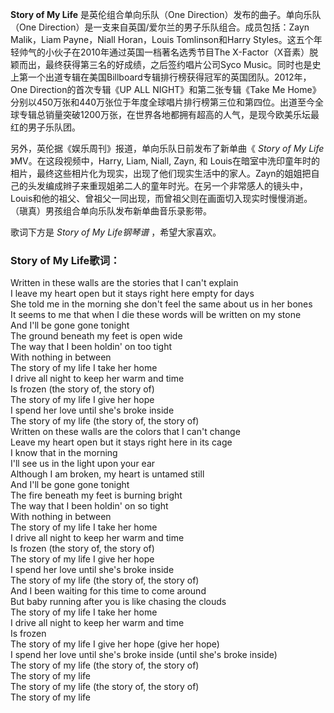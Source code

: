 

**Story of My Life** 是英伦组合单向乐队（One Direction）发布的曲子。单向乐队（One
Direction）是一支来自英国/爱尔兰的男子乐队组合。成员包括：Zayn Malik，Liam Payne，Niall Horan，Louis
Tomlinson和Harry Styles。这五个年轻帅气的小伙子在2010年通过英国一档著名选秀节目The
X-Factor（X音素）脱颖而出，最终获得第三名的好成绩，之后签约唱片公司Syco
Music。同时也是史上第一个出道专辑在美国Billboard专辑排行榜获得冠军的英国团队。2012年，One Direction的首次专辑《UP ALL
NIGHT》和第二张专辑《Take Me
Home》分别以450万张和440万张位于年度全球唱片排行榜第三位和第四位。出道至今全球专辑总销量突破1200万张，在世界各地都拥有超高的人气，是现今欧美乐坛最红的男子乐队团。

  
另外，英伦据《娱乐周刊》报道，单向乐队日前发布了新单曲《 _Story of My Life_ 》MV。在这段视频中，Harry, Liam, Niall,
Zayn, 和
Louis在暗室中洗印童年时的相片，最终这些相片化为现实，出现了他们现实生活中的家人。Zayn的姐姐把自己的头发编成辫子来重现姐弟二人的童年时光。在另一个非常感人的镜头中，Louis和他的祖父、曾祖父一同出现，而曾祖父则在画面切入现实时慢慢消逝。（瑱真）男孩组合单向乐队发布新单曲音乐录影带。

  
歌词下方是 _Story of My Life钢琴谱_ ，希望大家喜欢。

### Story of My Life歌词：

Written in these walls are the stories that I can't explain  
I leave my heart open but it stays right here empty for days  
She told me in the morning she don't feel the same about us in her bones  
It seems to me that when I die these words will be written on my stone  
And I'll be gone gone tonight  
The ground beneath my feet is open wide  
The way that I been holdin' on too tight  
With nothing in between  
The story of my life I take her home  
I drive all night to keep her warm and time  
Is frozen (the story of, the story of)  
The story of my life I give her hope  
I spend her love until she's broke inside  
The story of my life (the story of, the story of)  
Written on these walls are the colors that I can't change  
Leave my heart open but it stays right here in its cage  
I know that in the morning  
I'll see us in the light upon your ear  
Although I am broken, my heart is untamed still  
And I'll be gone gone tonight  
The fire beneath my feet is burning bright  
The way that I been holdin' on so tight  
With nothing in between  
The story of my life I take her home  
I drive all night to keep her warm and time  
Is frozen (the story of, the story of)  
The story of my life I give her hope  
I spend her love until she's broke inside  
The story of my life (the story of, the story of)  
And I been waiting for this time to come around  
But baby running after you is like chasing the clouds  
The story of my life I take her home  
I drive all night to keep her warm and time  
Is frozen  
The story of my life I give her hope (give her hope)  
I spend her love until she's broke inside (until she's broke inside)  
The story of my life (the story of, the story of)  
The story of my life  
The story of my life (the story of, the story of)  
The story of my life

